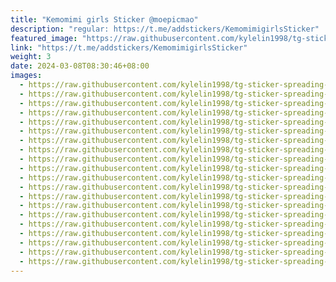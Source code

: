 ```yaml
---
title: "Kemomimi girls Sticker @moepicmao"
description: "regular: https://t.me/addstickers/KemomimigirlsSticker"
featured_image: "https://raw.githubusercontent.com/kylelin1998/tg-sticker-spreading-worldwide-images/main/img/302e4928-d034-4786-8c38-13c6acbe3b03.jpg"
link: "https://t.me/addstickers/KemomimigirlsSticker"
weight: 3
date: 2024-03-08T08:30:46+08:00
images:
  - https://raw.githubusercontent.com/kylelin1998/tg-sticker-spreading-worldwide-images/main/img/302e4928-d034-4786-8c38-13c6acbe3b03.jpg
  - https://raw.githubusercontent.com/kylelin1998/tg-sticker-spreading-worldwide-images/main/img/83454cb2-143e-4ac8-96d2-043da0c33e5e.jpg
  - https://raw.githubusercontent.com/kylelin1998/tg-sticker-spreading-worldwide-images/main/img/3d137307-548b-4c08-8f16-be93681fa471.jpg
  - https://raw.githubusercontent.com/kylelin1998/tg-sticker-spreading-worldwide-images/main/img/5ac93ea0-ae25-4132-b3d2-da9a7e60f992.jpg
  - https://raw.githubusercontent.com/kylelin1998/tg-sticker-spreading-worldwide-images/main/img/3f029265-3b53-42bc-8993-e2a349c91ebc.jpg
  - https://raw.githubusercontent.com/kylelin1998/tg-sticker-spreading-worldwide-images/main/img/3bb1f15d-dbe2-4af2-bfcc-2923f3e2f4bb.jpg
  - https://raw.githubusercontent.com/kylelin1998/tg-sticker-spreading-worldwide-images/main/img/df099063-7ea0-4e30-9abd-5648642e6ac0.jpg
  - https://raw.githubusercontent.com/kylelin1998/tg-sticker-spreading-worldwide-images/main/img/e55ceb6b-ad5f-4c19-977d-4527884f5dca.jpg
  - https://raw.githubusercontent.com/kylelin1998/tg-sticker-spreading-worldwide-images/main/img/e63088ec-8b1f-4e62-8801-d0578964af95.jpg
  - https://raw.githubusercontent.com/kylelin1998/tg-sticker-spreading-worldwide-images/main/img/ada8d39e-dfa7-4250-b891-4c522462818c.jpg
  - https://raw.githubusercontent.com/kylelin1998/tg-sticker-spreading-worldwide-images/main/img/11be3659-b606-4c49-9ca3-221fe1d38389.jpg
  - https://raw.githubusercontent.com/kylelin1998/tg-sticker-spreading-worldwide-images/main/img/b48d58a2-9d03-43fa-acdd-2df9e96a45ab.jpg
  - https://raw.githubusercontent.com/kylelin1998/tg-sticker-spreading-worldwide-images/main/img/96f60c84-4515-420a-aeb0-46bd134c6001.jpg
  - https://raw.githubusercontent.com/kylelin1998/tg-sticker-spreading-worldwide-images/main/img/4f49882d-e6d5-4871-9dfc-cf2086e01beb.jpg
  - https://raw.githubusercontent.com/kylelin1998/tg-sticker-spreading-worldwide-images/main/img/9afeb0b6-3a11-4851-b158-70620a5ee34b.jpg
  - https://raw.githubusercontent.com/kylelin1998/tg-sticker-spreading-worldwide-images/main/img/f9362ee2-d1c9-47e4-85f6-69c5ad7b6967.jpg
  - https://raw.githubusercontent.com/kylelin1998/tg-sticker-spreading-worldwide-images/main/img/6c869e26-a486-4595-9b0e-b76a134b931e.jpg
  - https://raw.githubusercontent.com/kylelin1998/tg-sticker-spreading-worldwide-images/main/img/0ec114a2-89b6-4856-8005-4d963a560f7f.jpg
  - https://raw.githubusercontent.com/kylelin1998/tg-sticker-spreading-worldwide-images/main/img/ec9005db-142c-4acc-949a-75085a68e033.jpg
  - https://raw.githubusercontent.com/kylelin1998/tg-sticker-spreading-worldwide-images/main/img/b636695d-d595-4ded-b00c-a14bbd6ffa46.jpg
---
```

